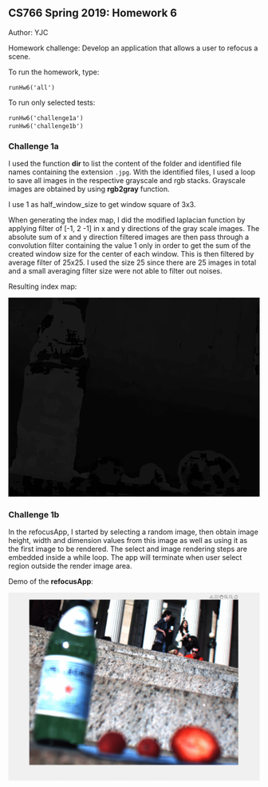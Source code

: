 ## CS766 Spring 2019: Homework 6

Author: YJC

Homework challenge: Develop an application that allows a user to refocus a scene. 

To run the homework, type: 

```
runHw6('all') 
```

To run only selected tests:

```
runHw6('challenge1a')
runHw6('challenge1b')
```

### Challenge 1a

I used the function **dir** to list the content of the folder and identified file names containing the extension ```.jpg```.
With the identified files, I used a loop to save all images in the respective grayscale and rgb stacks.
Grayscale images are obtained by using **rgb2gray** function.

I use 1 as half_window_size to get window square of 3x3. 

When generating the index map, I did the modified laplacian function by applying filter of [-1, 2 -1] in x and y directions of the gray scale images. 
The absolute sum of x and y direction filtered images are then pass through a convolution filter containing the value 1 only in order to get the sum of the created window size for the center of each window. 
This is then filtered by average filter of 25x25. I used the size 25 since there are 25 images in total and a small averaging filter size were not able to filter out noises. 

Resulting index map: 

![index map](index_map.png)

### Challenge 1b

In the refocusApp, I started by selecting a random image, then obtain image height, width and dimension values from this image as well as using it as the first image to be rendered. 
The select and image rendering steps are embedded inside a while loop. 
The app will terminate when user select region outside the render image area. 

Demo of the **refocusApp**:

![app demo](animatedRefocus.gif)


